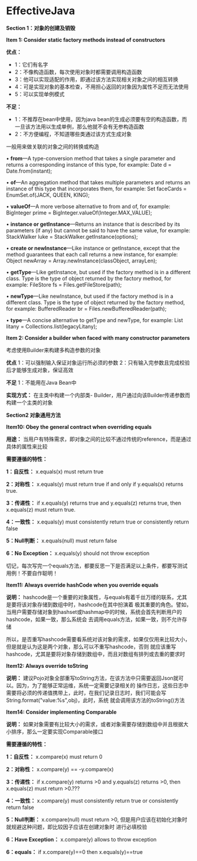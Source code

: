 # EffectiveJava

**Section 1：对象的创建及销毁**

**Item 1: Consider static factory methods instead of constructors**
 
 **优点：**
 * 1：它们有名字
 * 2：不像构造函数，每次使用对象时都需要调用构造函数
 * 3：他可以实现适配的作用，即通过该方法实现相关对象之间的相互转换
 * 4：可是实现对象的基本检查，不用担心返回的对象因为属性不足而无法使用
 * 5：可以实现单例模式
 
 **不足：**
 * 1：不推荐在bean中使用，因为java bean的生成必须要有空的构造函数，而一旦该方法用以生成单例，那么他就不会有无参构造函数
 * 2：不方便编程，不知道哪些类通过该方式生成对象
 
 一般用来做关联的对象之间的转换或构造
 
 • **from**—A type-conversion method that takes a single parameter and returns a
 corresponding instance of this type, for example:
    Date d = Date.from(instant);
    
 • **of**—An aggregation method that takes multiple parameters and returns an instance
 of this type that incorporates them, for example:
    Set<Rank> faceCards = EnumSet.of(JACK, QUEEN, KING);
    
 • **valueOf**—A more verbose alternative to from and of, for example:
    BigInteger prime = BigInteger.valueOf(Integer.MAX_VALUE);
    
 • **instance or getInstance**—Returns an instance that is described by its parameters
 (if any) but cannot be said to have the same value, for example:
    StackWalker luke = StackWalker.getInstance(options);
    
 • **create or newInstance**—Like instance or getInstance, except that the
 method guarantees that each call returns a new instance, for example:
    Object newArray = Array.newInstance(classObject, arrayLen);
    
 • **getType**—Like getInstance, but used if the factory method is in a different
 class. Type is the type of object returned by the factory method, for example:
    FileStore fs = Files.getFileStore(path);
    
 • **newType**—Like newInstance, but used if the factory method is in a different
 class. Type is the type of object returned by the factory method, for example:
    BufferedReader br = Files.newBufferedReader(path);
    
 • **type**—A concise alternative to getType and newType, for example:
    List<Complaint> litany = Collections.list(legacyLitany);
 
 
 **Item 2: Consider a builder when faced with many constructor
 parameters**
 
 考虑使用Builder来构建多构造参数的对象
 
 **优点**
 1：可以强制输入保证对象运行所必须的参数
 2：只有输入完参数且完成校验后才能够生成对象，保证高效
 
 **不足**
 1：不能用在Java Bean中
 
 **实现方式：**
 在主类中构建一个内部类- Builder，用户通过向该Builder传递参数而构建一个主类的对象
 
 
 
 **Section2 对象通用方法**
 
 **Item10: Obey the general contract when overriding equals**
 
 **用途：** 当用户有特殊需求，即对象之间的比较不通过传统的reference，而是通过具体的属性来比较
 
 **需要遵循的特性：**
 
 **1：自反性：** x.equals(x) must return true
 
 **2：对称性：** x.equals(y) must return true if and only if y.equals(x) returns true.
 
 **3：传递性：** if x.equals(y) returns true and y.equals(z) returns true, then x.equals(z) must return true.
 
 **4：一致性：** x.equals(y) must consistently return true or consistently return false
 
 **5：Null判断：** x.equals(null) must return false
 
 **6：No Exception：** x.equals(y) should not throw exception
 
 切记，每次写完一个equals方法，都要反思一下是否满足以上条件，都要写测试用例！不要自作聪明！
 
  **Item11: Always override hashCode when you override equals**
  
  **说明：** hashcode是一个重要的对象属性，与equals有着千丝万缕的联系，尤其是要将该对象存储到数组中时，hashcode在其中扮演着
  极其重要的角色。譬如，当用户需要存储对象到hashset或hashmap中的时候，系统会首先判断用户的hashcode，如果一致，那么系统会
  去调用equals方法，如果一致，则不允许存储
  
  所以，是否重写hashcode需要看系统对该对象的需求，如果仅仅用来比较大小，但是就是认为这是两个对象，那么可以不重写hashcode，否则
  就应该重写hashcode，尤其是要将对象存储到数组中，而且对数组有排列或去重的要求时
  
   
 **Item12: Always override toString**
  
  **说明：** 建议Pojo对象全部重写toString方法，在该方法中只需要返回Json就可以。因为，为了能够正常运维，系统一定需要记录相关的
  操作日志，这些日志中需要将必须的传递值携带上，此时，在我们记录日志时，我们可能会写String.format("value:%s",obj)，此时，系统
  就会调用该方法的toString()方法
  
 **Item14: Consider implementing Comparable**
    
**说明：** 如果对象需要有比较大小的需求，或者对象需要存储到数组中并且根据大小排序，那么一定要实现Comparable接口

**需要遵循的特性：**
 
 **1：自反性：** x.compare(x) must return 0
 
 **2：对称性：** x.compare(y) == -y.compare(x)
 
 **3：传递性：** if x.compare(y) returns >0 and y.equals(z) returns >0, then x.equals(z) must return >0.???
 
 **4：一致性：** x.compare(y) must consistently return true or consistently return false
 
 **5：Null判断：** x.compare(null) must return >0, 但是用户应该在初始化对象时就规避这种问题，即比较因子应该在创建对象时
 进行必填校验
 
 **6：Have Exception：** x.compare(y) allows to throw exception
 
 **6：equals：** if x.compare(y)==0 then x.equals(y)==true